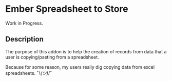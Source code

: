 # Ember Spreadsheet to Store

Work in Progress.

## Description
The purpose of this addon is to help the creation of records from data that a user is copying/pasting from a spreadsheet.

Because for some reason, my users really dig copying data from excel spreadsheets. ¯\\_(ツ)_/¯
